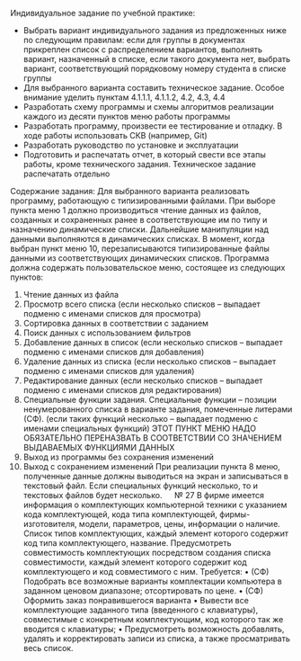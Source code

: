 Индивидуальное задание по учебной практике:

- Выбрать вариант индивидуального задания из предложенных ниже по следующим правилам: если для группы в документах прикреплен список с распределением вариантов, выполнять вариант, назначенный в списке, если такого документа нет, выбрать вариант, соответствующий порядковому номеру студента в списке группы
- Для выбранного варианта составить техническое задание. Особое внимание уделить пунктам 4.1.1.1, 4.1.1.2, 4.2, 4.3, 4.4
- Разработать схему программы и схемы алгоритмов реализации каждого из десяти пунктов меню работы программы
- Разработать программу, произвести ее тестирование и отладку. В ходе работы использовать СКВ (например, Git)
- Разработать руководство по установке и эксплуатации
- Подготовить и распечатать отчет, в который свести все этапы работы, кроме технического задания. Техническое задание распечатать отдельно


Содержание задания:
Для выбранного варианта реализовать программу, работающую с типизированными файлами. При выборе пункта меню 1 должно производиться чтение данных из файлов, созданных и сохраненных ранее в соответствующие им по типу и назначению динамические списки. Дальнейшие манипуляции над данными выполняются в динамических списках. В момент, когда выбран пункт меню 10, перезаписываются типизированные файлы данными из соответствующих динамических списков. 
Программа должна содержать пользовательское меню, состоящее из следующих пунктов:
1.	Чтение данных из файла
2.	Просмотр всего списка (если несколько списков – выпадает подменю с именами списков для просмотра)
3.	Сортировка данных в соответствии с заданием
4.	Поиск данных с использованием фильтров
5.	Добавление данных в список (если несколько списков – выпадает подменю с именами списков для добавления)
6.	Удаление данных из списка (если несколько списков – выпадает подменю с именами списков для удаления)
7.	Редактирование данных (если несколько списков – выпадает подменю с именами списков для редактирования)
8.	Специальные функции задания. Специальные функции – позиции ненумерованного списка в варианте задания, помеченные литерами (СФ). (если таких функций несколько – выпадает подменю с именами специальных функций) ЭТОТ ПУНКТ МЕНЮ НАДО ОБЯЗАТЕЛЬНО ПЕРЕНАЗВАТЬ В СООТВЕТСТВИИ СО ЗНАЧЕНИЕМ ВЫДАВАЕМЫХ ФУНКЦИЯМИ ДАННЫХ
9.	Выход из программы без сохранения изменений
10.	Выход с сохранением изменений
При реализации пункта 8 меню, полученные данные должны выводиться на экран и записываться в текстовый файл. Если специальных функций несколько, то и текстовых файлов будет несколько.
 
№ 27
В фирме имеется информация о комплектующих компьютерной техники с указанием кода комплектующей, кода типа комплектующей, фирмы-изготовителя, модели, параметров, цены, информации о наличие. Список типов комплектующих, каждый элемент которого содержит код типа комплектующего, название. Предусмотреть совместимость комплектующих посредством создания списка совместимости, каждый элемент которого содержит код комплектующего и код совместимого с ним. Требуется:
•	(СФ) Подобрать все возможные варианты комплектации компьютера в заданном ценовом диапазоне; отсортировать по цене.
•	(СФ) Оформить заказ понравившегося варианта
•	Вывести все комплектующие заданного типа (введенного с клавиатуры), совместимые с конкретным комплектующим, код которого так же вводится с клавиатуры;
•	Предусмотреть возможность добавлять, удалять и корректировать записи из списка, а также просматривать весь список.
